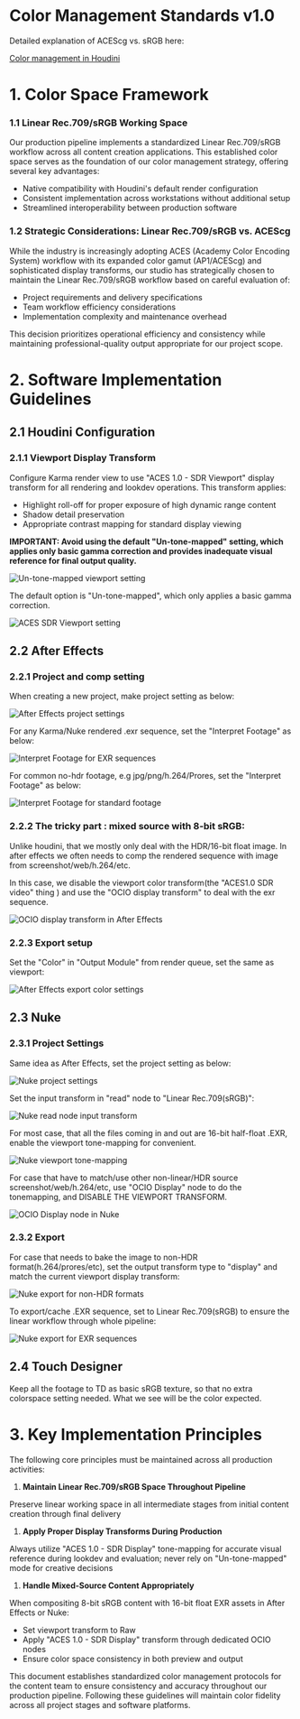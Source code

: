 # Color Management Standards v1.0

Detailed explanation of ACEScg vs. sRGB here:

[Color management in Houdini](https://www.sidefx.com/docs/houdini/solaris/ocio.html#color-spaces)

# 1. Color Space Framework

### 1.1 Linear Rec.709/sRGB Working Space

Our production pipeline implements a standardized Linear Rec.709/sRGB workflow across all content creation applications. This established color space serves as the foundation of our color management strategy, offering several key advantages:

- Native compatibility with Houdini's default render configuration
- Consistent implementation across workstations without additional setup
- Streamlined interoperability between production software

### 1.2 Strategic Considerations: Linear Rec.709/sRGB vs. ACEScg

While the industry is increasingly adopting ACES (Academy Color Encoding System) workflow with its expanded color gamut (AP1/ACEScg) and sophisticated display transforms, our studio has strategically chosen to maintain the Linear Rec.709/sRGB workflow based on careful evaluation of:

- Project requirements and delivery specifications
- Team workflow efficiency considerations
- Implementation complexity and maintenance overhead

This decision prioritizes operational efficiency and consistency while maintaining professional-quality output appropriate for our project scope.

# 2. Software Implementation Guidelines

## 2.1 Houdini Configuration

### 2.1.1 Viewport Display Transform

Configure Karma render view to use "ACES 1.0 - SDR Viewport" display transform for all rendering and lookdev operations. This transform applies:

- Highlight roll-off for proper exposure of high dynamic range content
- Shadow detail preservation
- Appropriate contrast mapping for standard display viewing

**IMPORTANT: Avoid using the default "Un-tone-mapped" setting, which applies only basic gamma correction and provides inadequate visual reference for final output quality.**

![Un-tone-mapped viewport setting](/img/color-management/image.png)

The default option is "Un-tone-mapped", which only applies a basic gamma correction.

![ACES SDR Viewport setting](/img/color-management/image%201.png)

## 2.2 After Effects

### 2.2.1 Project and comp setting

When creating a new project, make project setting as below:

![After Effects project settings](/img/color-management/image%202.png)

For any Karma/Nuke rendered .exr sequence, set the "Interpret Footage" as below:

![Interpret Footage for EXR sequences](/img/color-management/image%203.png)

For common no-hdr footage, e.g jpg/png/h.264/Prores, set the "Interpret Footage" as below:

![Interpret Footage for standard footage](/img/color-management/image%204.png)

### 2.2.2 The tricky part : mixed source with 8-bit sRGB:

Unlike houdini, that we mostly only deal with the HDR/16-bit float image. In after effects we often needs to comp the rendered sequence with image from screenshot/web/h.264/etc.

In this case, we disable the viewport color transform(the "ACES1.0 SDR video" thing ) and use the "OCIO display transform" to deal with the exr sequence.

![OCIO display transform in After Effects](/img/color-management/image%205.png)

### 2.2.3 Export setup

Set the "Color" in "Output Module" from render queue, set the same as viewport:

![After Effects export color settings](/img/color-management/image%206.png)

## 2.3 Nuke

### 2.3.1 Project Settings

Same idea as After Effects, set the project setting as below:

![Nuke project settings](/img/color-management/image%207.png)

Set the input transform in "read" node to "Linear Rec.709(sRGB)":

![Nuke read node input transform](/img/color-management/image%208.png)

For most case, that all the files coming in and out are 16-bit half-float .EXR, enable the viewport tone-mapping for convenient.

![Nuke viewport tone-mapping](/img/color-management/image%209.png)

For case that have to match/use other non-linear/HDR source screenshot/web/h.264/etc, use "OCIO Display" node to do the tonemapping, and DISABLE THE VIEWPORT TRANSFORM.

![OCIO Display node in Nuke](/img/color-management/image%2010.png)

### 2.3.2 Export

For case that needs to bake the image to non-HDR format(h.264/prores/etc), set the output transform type to "display" and match the current viewport display transform:

![Nuke export for non-HDR formats](/img/color-management/image%2011.png)

To export/cache .EXR sequence, set to Linear Rec.709(sRGB) to ensure the linear workflow through whole pipeline:

![Nuke export for EXR sequences](/img/color-management/image%2012.png)

## 2.4 Touch Designer

Keep all the footage to TD as basic sRGB texture, so that no extra colorspace setting needed. What we see will be the color expected.

# 3. Key Implementation Principles

The following core principles must be maintained across all production activities:

1. **Maintain Linear Rec.709/sRGB Space Throughout Pipeline**

Preserve linear working space in all intermediate stages from initial content creation through final delivery

1. **Apply Proper Display Transforms During Production**

Always utilize "ACES 1.0 - SDR Display" tone-mapping for accurate visual reference during lookdev and evaluation; never rely on "Un-tone-mapped" mode for creative decisions

1. **Handle Mixed-Source Content Appropriately**

When compositing 8-bit sRGB content with 16-bit float EXR assets in After Effects or Nuke:

- Set viewport transform to Raw
- Apply "ACES 1.0 - SDR Display" transform through dedicated OCIO nodes
- Ensure color space consistency in both preview and output

This document establishes standardized color management protocols for the content team to ensure consistency and accuracy throughout our production pipeline. Following these guidelines will maintain color fidelity across all project stages and software platforms.

